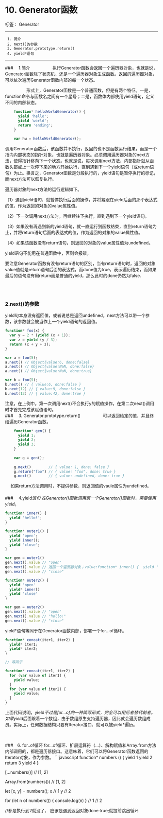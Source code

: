 # 10. Generator函数

标签： Generator

---

```
 1. 简介
 2. next()的参数
 3. Generator.prototype.return()
 4. yield*语句
```
 ---

###　     1.简介
　　　　　执行Generator函数会返回一个遍历器对象，也就是说，Generator函数除了状态机，还是一个遍历器对象生成函数。返回的遍历器对象，可以依次遍历Generator函数内部的每一个状态。

　　　　　形式上，Generator函数是一个普通函数，但是有两个特征。一是，function命令与函数名之间有一个星号；二是，函数体内部使用yield语句，定义不同的内部状态。
```javascript
    function* helloWorldGenerator() {
      yield 'hello';
      yield 'world';
      return 'ending';
    }
    
    var hw = helloWorldGenerator();
```

调用Generator函数后，该函数并不执行，返回的也不是函数运行结果，而是一个指向内部状态的指针对象，也就是遍历器对象。必须调用遍历器对象的next方法，使得指针移向下一个状态。也就是说，每次调用next方法，内部指针就从函数头部或上一次停下来的地方开始执行，直到遇到下一个yield语句（或return语句）为止。换言之，Generator函数是分段执行的，yield语句是暂停执行的标记，而next方法可以恢复执行。


遍历器对象的next方法的运行逻辑如下。

（1）遇到yield语句，就暂停执行后面的操作，并将紧跟在yield后面的那个表达式的值，作为返回的对象的value属性值。

（2）下一次调用next方法时，再继续往下执行，直到遇到下一个yield语句。

（3）如果没有再遇到新的yield语句，就一直运行到函数结束，直到return语句为止，并将return语句后面的表达式的值，作为返回的对象的value属性值。

（4）如果该函数没有return语句，则返回的对象的value属性值为undefined。

yield语句不能用在普通函数中，否则会报错。

要注意Generator函数有没有return语句的区别，当有return语句时，返回的对象value值就是return语句后面的表达式，而done值为true，表示遍历结束，而如果最后的语句没有用return而是普通的yield，那么此时的done仍然为false.

<br>
<br>

###       2.next()的参数
yield句本身没有返回值，或者说总是返回undefined。next方法可以带一个参数，该参数就会被当作上一个yield语句的返回值。

```javascript
function* foo(x) {
  var y = 2 * (yield (x + 1));
  var z = yield (y / 3);
  return (x + y + z);
}

var a = foo(5);
a.next() // Object{value:6, done:false}
a.next() // Object{value:NaN, done:false}
a.next() // Object{value:NaN, done:true}

var b = foo(5);
b.next() // { value:6, done:false }
b.next(12) // { value:8, done:false }
b.next(13) // { value:42, done:true }
```

注意，在上例中，第一次调用next()不会执行y的赋值操作，在第二次next()调用时才首先完成该赋值语句。
<br>
###　     3. Generator.prototype.return()
　　　　　可以返回给定的值，并且终结遍历Generator函数。
```javascript
    function* gen() {
      yield 1;
      yield 2;
      yield 3;
    }
    
    var g = gen();
    
    g.next()        // { value: 1, done: false }
    g.return("foo") // { value: "foo", done: true }
    g.next()        // { value: undefined, done: true }
```
　  如果return方法调用时，不提供参数，则返回值的vaule属性为undefined。　　
　  
　  
###　     4.yield*语句
在Generator()函数调用另一个Generator()函数时，需要使用yield*。
```javascript
function* inner() {
  yield 'hello!';
}

function* outer1() {
  yield 'open';
  yield inner();
  yield 'close';
}

var gen = outer1()
gen.next().value // "open"
gen.next().value // 返回一个遍历器对象；value:function* inner() {  yield 'hello!';}
gen.next().value // "close"

function* outer2() {
  yield 'open'
  yield* inner()
  yield 'close'
}

var gen = outer2()
gen.next().value // "open"
gen.next().value // "hello!"
gen.next().value // "close"
```

yield*语句等同于在Generator函数内部，部署一个for...of循环。
```javascript
function* concat(iter1, iter2) {
  yield* iter1;
  yield* iter2;
}

// 等同于

function* concat(iter1, iter2) {
  for (var value of iter1) {
    yield value;
  }
  for (var value of iter2) {
    yield value;
  }
}
```
上面代码说明，yield*不过是for...of的一种简写形式，完全可以用后者替代前者。如果yield*后面跟着一个数组，由于数组原生支持遍历器，因此就会遍历数组成员。实际上，任何数据结构只要有Iterator接口，就可以被yield*遍历。


<br>
<br>
###　6. for..of循环
for...of循环、扩展运算符（...）、解构赋值和Array.from方法内部调用的，都是遍历器接口。这意味着，它们可以将Generator函数返回的Iterator对象，作为参数。
```javascript
  function* numbers () {
    yield 1
    yield 2
    return 3
    yield 4
  }

  [...numbers()] // [1, 2]

  Array.from(numbers()) // [1, 2]

  let [x, y] = numbers();
  x // 1
  y // 2

  for (let n of numbers()) {
    console.log(n)
  }
  // 1
  // 2

  //都是执行到2就没了，  应该是遇到返回对象done:true;就提前跳出循环
```

